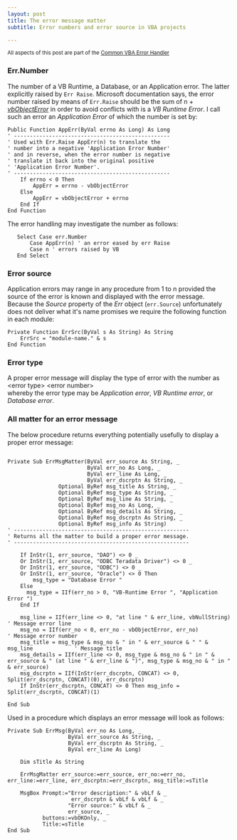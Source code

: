 ```yaml
---
layout: post
title: The error message matter
subtitle: Error numbers and error source in VBA projects

---
```

<small>All aspects of this post are part of the [Common VBA Error Handler](https://warbe-maker.github.io/vba/common/2020/11/07/Comprehensive-Common-VBA-Error-Handler.html)</small>

### Err.Number
The number of a VB Runtime, a Database, or an Application error. The latter explicitly raised by `Err Raise`. Microsoft documentation says, the error number raised by means of `Err.Raise` should be the sum of n +  [_vbObjectError_](<https://docs.microsoft.com/en-us/dotnet/api/microsoft.visualbasic.constants.vbobjecterror?view=netcore-3.1>) in order to avoid conflicts with  is a _VB Runtime Error_. I call such an error an _Application Error_ of which the number is set by:
```vbs
Public Function AppErr(ByVal errno As Long) As Long
' -------------------------------------------------
' Used with Err.Raise AppErr(n) to translate the 
' number into a negative 'Application Error Number'
' and in reverse, when the error number is negative
' translate it back into the original positive 
' 'Application Error Number'.
' -------------------------------------------------
    If errno < 0 Then
        AppErr = errno - vbObjectError
    Else
        AppErr = vbObjectError + errno
    End If
End Function
```

The error handling may investigate the number as follows:
```vbs
   Select Case err.Number
       Case AppErr(n) ' an error eased by err Raise
       Case n ' errors raised by VB
   End Select
```

### Error source
Application errors may range in any procedure from 1 to n provided the source of the error is known and displayed with the error message. Because the _Source_ property of the _Err_ object  (`err.Source`) unfortunately does not deliver what it's name promises we require the following function in each module:
```vbs
Private Function ErrSrc(ByVal s As String) As String
    ErrSrc = "module-name." & s
End Function
```

### Error type
A proper error message will display the type of error with the number as<br>
\<error type> \<error number><br>
whereby the error type may be _Application error_, _VB Runtime error_, or _Database error_.


### All matter for an error message

The below procedure returns everything potentially usefully to display a proper error message:

```vbs

Private Sub ErrMsgMatter(ByVal err_source As String, _
                         ByVal err_no As Long, _
                         ByVal err_line As Long, _
                         ByVal err_dscrptn As String, _
                Optional ByRef msg_title As String, _
                Optional ByRef msg_type As String, _
                Optional ByRef msg_line As String, _
                Optional ByRef msg_no As Long, _
                Optional ByRef msg_details As String, _
                Optional ByRef msg_dscrptn As String, _
                Optional ByRef msg_info As String)
' -------------------------------------------------------
' Returns all the matter to build a proper error message.
' -------------------------------------------------------
                
    If InStr(1, err_source, "DAO") <> 0 _
    Or InStr(1, err_source, "ODBC Teradata Driver") <> 0 _
    Or InStr(1, err_source, "ODBC") <> 0 _
    Or InStr(1, err_source, "Oracle") <> 0 Then
        msg_type = "Database Error "
    Else
      msg_type = IIf(err_no > 0, "VB-Runtime Error ", "Application Error ")
    End If
   
    msg_line = IIf(err_line <> 0, "at line " & err_line, vbNullString)     ' Message error line
    msg_no = IIf(err_no < 0, err_no - vbObjectError, err_no)                ' Message error number
    msg_title = msg_type & msg_no & " in " & err_source & " " & msg_line             ' Message title
    msg_details = IIf(err_line <> 0, msg_type & msg_no & " in " & err_source & " (at line " & err_line & ")", msg_type & msg_no & " in " & err_source)
    msg_dscrptn = IIf(InStr(err_dscrptn, CONCAT) <> 0, Split(err_dscrptn, CONCAT)(0), err_dscrptn)
    If InStr(err_dscrptn, CONCAT) <> 0 Then msg_info = Split(err_dscrptn, CONCAT)(1)

End Sub
```

Used in a procedure which displays an error message will look as follows:

```vbs
Private Sub ErrMsg(ByVal err_no As Long, _
                   ByVal err_source As String, _
                   ByVal err_dscrptn As String, _
                   ByVal err_line As Long)

    Dim sTitle As String
    
    ErrMsgMatter err_source:=err_source, err_no:=err_no, err_line:=err_line, err_dscrptn:=err_dscrptn, msg_title:=sTitle
    
    MsgBox Prompt:="Error description:" & vbLf & _
                    err_dscrptn & vbLf & vbLf & _
                   "Error source:" & vbLf & _
                   err_source, _
           buttons:=vbOKOnly, _
           Title:=sTitle
End Sub
```